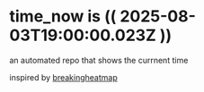 # time_now is (( 2025-08-03T19:00:00.023Z ))

an automated repo that shows the currnent time

inspired by [breakingheatmap](https://github.com/breakingheatmap/breakingheatmap)
